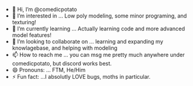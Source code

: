 - 👋 Hi, I’m @comedicpotato
- 👀 I’m interested in ... Low poly modeling, some minor programing, and texturing!
- 🌱 I’m currently learning ... Actually learning code and more advanced model features!
- 💞️ I’m looking to collaborate on ... learning and expanding my knowlagebase, and helping with modeling
- 📫 How to reach me ... you can msg me pretty much anywhere under comedicpotato, but discord works best.
- 😄 Pronouns: ... FTM, He/Him
- ⚡ Fun fact: ...I absolutly LOVE bugs, moths in particular.

<!---
comedicpotato/comedicpotato is a ✨ special ✨ repository because its `README.md` (this file) appears on your GitHub profile.
You can click the Preview link to take a look at your changes.
--->
